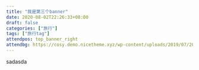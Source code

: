```yaml
---
title: "我是第三个banner"
date: 2020-08-02T22:26:33+08:00
draft: false
categories: ["旅行"]
tags: ["旅行tag"]
attendpos: top_banner_right
attendbg: https://cosy.demo.nicetheme.xyz/wp-content/uploads/2019/07/2019070317125688.jpeg
---
```


sadasda